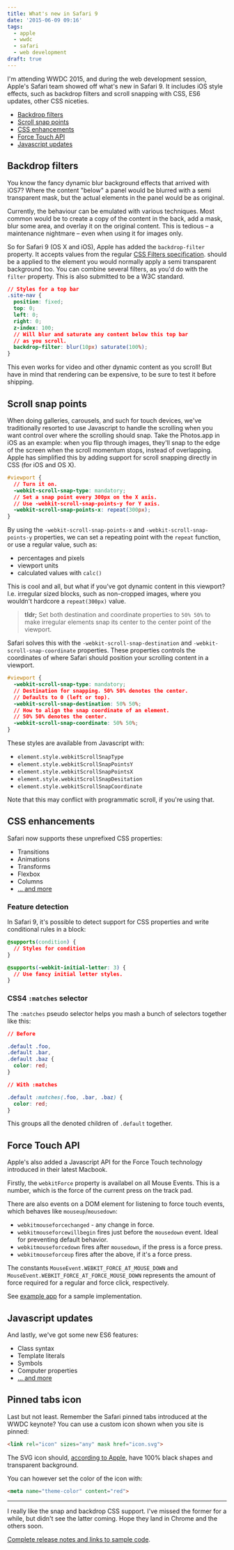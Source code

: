```yaml
---
title: What's new in Safari 9
date: '2015-06-09 09:16'
tags:
  - apple
  - wwdc
  - safari
  - web development
draft: true 
---
```


I'm attending WWDC 2015, and during the web development session, Apple's Safari team showed off what's new in Safari 9. It includes iOS style effects, such as backdrop filters and scroll snapping with CSS, ES6 updates, other CSS niceties.

- [Backdrop filters](#backdrop-filters)
- [Scroll snap points](#scroll-snap-points)
- [CSS enhancements](#css-enhancements)
- [Force Touch API](#force-touch-api)
- [Javascript updates](#javascript-updates)

## Backdrop filters

You know the fancy dynamic blur background effects that arrived with iOS7? Where the content "below" a panel would be blurred with a semi transparent mask, but the actual elements in the panel would be as original.

Currently, the behaviour can be emulated with various techniques. Most common would be to create a copy of the content in the back, add a mask, blur some area, and overlay it on the original content. This is tedious – a maintenance nightmare – even when using it for images only.

So for Safari 9 (OS X and iOS), Apple has added the `backdrop-filter` property. It accepts values from the regular [CSS Filters specification](http://dev.w3.org/fxtf/filters/#typedef-filter-function-list). should be a applied to the element you would normally apply a semi transparent background too. You can combine several filters, as you'd do with the `filter` property. This is also submitted to be a W3C standard.

```css
// Styles for a top bar
.site-nav {
  position: fixed;
  top: 0;
  left: 0;
  right: 0;
  z-index: 100;
  // Will blur and saturate any content below this top bar
  // as you scroll.
  backdrop-filter: blur(10px) saturate(100%);
}
```

This even works for video and other dynamic content as you scroll! But have in mind that rendering can be expensive, to be sure to test it before shipping.

## Scroll snap points

When doing galleries, carousels, and such for touch devices, we've traditionally resorted to use Javascript to handle the scrolling when you want control over where the scrolling should snap. Take the Photos.app in iOS as an example: when you flip through images, they'll snap to the edge of the screen when the scroll momentum stops, instead of overlapping. Apple has simplified this by adding support for scroll snapping directly in CSS (for iOS and OS X).

```css
#viewport {
  // Turn it on.
  -webkit-scroll-snap-type: mandatory;
  // Set a snap point every 300px on the X axis. 
  // Use -webkit-scroll-snap-points-y for Y axis.
  -webkit-scroll-snap-points-x: repeat(300px);
}
```

By using the `-webkit-scroll-snap-points-x` and `-webkit-scroll-snap-points-y` properties, we can set a repeating point with the `repeat` function, or use a regular value, such as:

- percentages and pixels
- viewport units
- calculated values with `calc()`

This is cool and all, but what if you've got dynamic content in this viewport? I.e. irregular sized blocks, such as non-cropped images, where you wouldn't hardcore a `repeat(300px)` value.

> **tldr;** Set both destination and coordinate properties to `50% 50%` to make irregular elements snap its center to the center point of the viewport. 

Safari solves this with the `-webkit-scroll-snap-destination` and `-webkit-scroll-snap-coordinate` properties. These properties controls the coordinates of where Safari should position your scrolling content in a viewport.

```css
#viewport {
  -webkit-scroll-snap-type: mandatory;
  // Destination for snapping. 50% 50% denotes the center.
  // Defaults to 0 (left or top).
  -webkit-scroll-snap-destination: 50% 50%;
  // How to align the snap coordinate of an element.
  // 50% 50% denotes the center.
  -webkit-scroll-snap-coordinate: 50% 50%;
}
```

These styles are available from Javascript with:

- `element.style.webkitScrollSnapType`
- `element.style.webkitScrollSnapPointsY`
- `element.style.webkitScrollSnapPointsX`
- `element.style.webkitScrollSnapDesitation`
- `element.style.webkitScrollSnapCoordinate`

Note that this may conflict with programmatic scroll, if you're using that.

## CSS enhancements

Safari now supports these unprefixed CSS properties:

- Transitions
- Animations
- Transforms
- Flexbox
- Columns
- [… and more](https://developer.apple.com/library/prerelease/mac/releasenotes/General/WhatsNewInSafari/Articles/Safari_9.html#//apple_ref/doc/uid/TP40014305-CH9-SW28)

### Feature detection

In Safari 9, it's possible to detect support for CSS properties and write conditional rules in a block:

```css
@supports(condition) {
  // Styles for condition
}
```

```css
@supports(-webkit-initial-letter: 3) {
  // Use fancy initial letter styles.
}
```

### CSS4 `:matches` selector

The `:matches` pseudo selector helps you mash a bunch of selectors together like this:

```css
// Before

.default .foo,
.default .bar,
.default .baz {
  color: red;
}

// With :matches

.default :matches(.foo, .bar, .baz) {
  color: red;
}
```

This groups all the denoted children of `.default` together.

## Force Touch API

Apple's also added a Javascript API for the Force Touch technology introduced in their latest Macbook.

Firstly, the `webkitForce` property is availabel on all Mouse Events. This is a number, which is the force of the current press on the track pad.

There are also events on a DOM element for listening to force touch events, which behaves like `mouseup`/`mousedown`:

- `webkitmouseforcechanged` - any change in force.
- `webkitmouseforcewillbegin` fires just before the `mousedown` event. Ideal for preventing default behavior.
- `webkitmouseforcedown` fires after `mousedown`, if the press is a force press.
- `webkitmouseforceup` fires after the above, if it's a force press.

The constants `MouseEvent.WEBKIT_FORCE_AT_MOUSE_DOWN` and `MouseEvent.WEBKIT_FORCE_AT_FORCE_MOUSE_DOWN` represents the amount of force required for a regular and force click, respectively.

See [example app](https://developer.apple.com/library/prerelease/mac/samplecode/WebKitPhotoBrowser/Listings/scripts_new_scripts_js.html#//apple_ref/doc/uid/TP40016150-scripts_new_scripts_js-DontLinkElementID_9) for a sample implementation.

## Javascript updates

And lastly, we've got some new ES6 features:

- Class syntax
- Template literals
- Symbols
- Computer properties
- [… and more](https://developer.apple.com/library/prerelease/mac/releasenotes/General/WhatsNewInSafari/Articles/Safari_9.html#//apple_ref/doc/uid/TP40014305-CH9-SW27)

## Pinned tabs icon

Last but not least. Remember the Safari pinned tabs introduced at the WWDC keynote? You can use a custom icon shown when you site is pinned:

```html
<link rel="icon" sizes="any" mask href="icon.svg">
```

The SVG icon should, [according to Apple](https://developer.apple.com/library/prerelease/mac/releasenotes/General/WhatsNewInSafari/Articles/Safari_9.html#//apple_ref/doc/uid/TP40014305-CH9-SW20), have 100% black shapes and transparent background.

You can however set the color of the icon with:

```html
<meta name="theme-color" content="red">
```

***

I really like the snap and backdrop CSS support. I've missed the former for a while, but didn't see the latter coming. Hope they land in Chrome and the others soon.

[Complete release notes and links to sample code](https://developer.apple.com/library/prerelease/mac/releasenotes/General/WhatsNewInSafari/Introduction/Introduction.html#//apple_ref/doc/uid/TP40014305-CH1-SW1).
